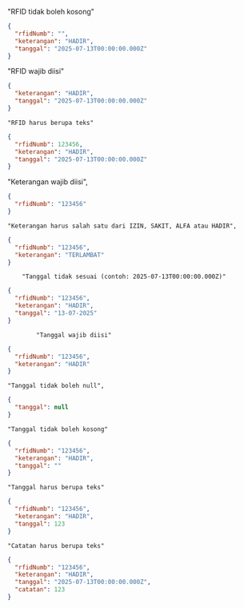 "RFID tidak boleh kosong"

```json
{
  "rfidNumb": "",
  "keterangan": "HADIR",
  "tanggal": "2025-07-13T00:00:00.000Z"
}
```

"RFID wajib diisi"

```json
{
  "keterangan": "HADIR",
  "tanggal": "2025-07-13T00:00:00.000Z"
}
```

    "RFID harus berupa teks"

```json
{
  "rfidNumb": 123456,
  "keterangan": "HADIR",
  "tanggal": "2025-07-13T00:00:00.000Z"
}
```

"Keterangan wajib diisi",

```json
{
  "rfidNumb": "123456"
}
```

    "Keterangan harus salah satu dari IZIN, SAKIT, ALFA atau HADIR",

```json
{
  "rfidNumb": "123456",
  "keterangan": "TERLAMBAT"
}
```

    	"Tanggal tidak sesuai (contoh: 2025-07-13T00:00:00.000Z)"

```json
{
  "rfidNumb": "123456",
  "keterangan": "HADIR",
  "tanggal": "13-07-2025"
}
```

    		"Tanggal wajib diisi"

```json
{
  "rfidNumb": "123456",
  "keterangan": "HADIR"
}
```

    "Tanggal tidak boleh null",

```json
{
  "tanggal": null
}
```

    "Tanggal tidak boleh kosong"

```json
{
  "rfidNumb": "123456",
  "keterangan": "HADIR",
  "tanggal": ""
}
```

    "Tanggal harus berupa teks"

```json
{
  "rfidNumb": "123456",
  "keterangan": "HADIR",
  "tanggal": 123
}
```

    "Catatan harus berupa teks"

```json
{
  "rfidNumb": "123456",
  "keterangan": "HADIR",
  "tanggal": "2025-07-13T00:00:00.000Z",
  "catatan": 123
}
```
